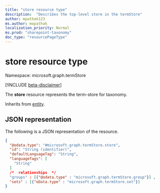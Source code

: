 ```yaml
---
title: "store resource type"
description:  "Describes the top-level store in the termStore"
author: mpathak123
ms.author: mopathak
localization_priority: Normal
ms.prod: "sharepoint-taxonomy"
doc_type: "resourcePageType"
---
```


# store resource type

Namespace: microsoft.graph.termStore

[!INCLUDE [beta-disclaimer](../../includes/beta-disclaimer.md)]

The **store** resource represents the term-store for taxonomy.


Inherits from [entity](../resources/entity.md).

## JSON representation
The following is a JSON representation of the resource.
<!-- {
  "blockType": "resource",
  "keyProperty": "id",
  "@odata.type": "microsoft.graph.termStore.store",
  "baseType": "microsoft.graph.entity",
  "openType": false
}
-->
``` json
{
  "@odata.type": "#microsoft.graph.termStore.store",
  "id": "String (identifier)",
  "defaultLanguageTag": "String",
  "languageTags": [
    "String"
  ]
  /*  relationships  */
  "groups" : [{"@odata.type" : "microsoft.graph.termStore.group"}] ,
  "sets" : [{"oData.type" : "microsoft.graph.termStore.set"}]
}
```

